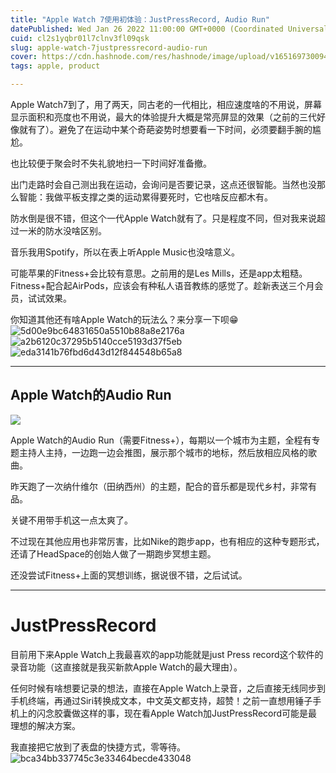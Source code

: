 ```yaml
---
title: "Apple Watch 7使用初体验：JustPressRecord, Audio Run"
datePublished: Wed Jan 26 2022 11:00:00 GMT+0000 (Coordinated Universal Time)
cuid: cl2s1yqbr01l7clnv3fl09qsk
slug: apple-watch-7justpressrecord-audio-run
cover: https://cdn.hashnode.com/res/hashnode/image/upload/v1651697300942/2wz_oB344.jpg
tags: apple, product

---
```


Apple Watch7到了，用了两天，同古老的一代相比，相应速度啥的不用说，屏幕显示面积和亮度也不用说，最大的体验提升大概是常亮屏显的效果（之前的三代好像就有了）。避免了在运动中某个奇葩姿势时想要看一下时间，必须要翻手腕的尴尬。

也比较便于聚会时不失礼貌地扫一下时间好准备撤。

出门走路时会自己测出我在运动，会询问是否要记录，这点还很智能。当然也没那么智能：我做平板支撑之类的运动累得要死时，它也啥反应都木有。

防水倒是很不错，但这个一代Apple Watch就有了。只是程度不同，但对我来说超过一米的防水没啥区别。

音乐我用Spotify，所以在表上听Apple Music也没啥意义。

可能苹果的Fitness+会比较有意思。之前用的是Les Mills，还是app太粗糙。Fitness+配合起AirPods，应该会有种私人语音教练的感觉了。趁新表送三个月会员，试试效果。

你知道其他还有啥Apple Watch的玩法么？来分享一下呗😁![5d00e9bc64831650a5510b88a8e2176a](https://i.imgur.com/J3YFy6O.jpg)![a2b6120c37295b5140cce5193d37f5eb](https://i.imgur.com/Ha08kk8.jpg)
![eda3141b76fbd6d43d12f844548b65a8](https://i.imgur.com/Rw86rGB.png)

***
## Apple Watch的Audio Run

![](https://i.imgur.com/tUCUUH7.jpg)

Apple Watch的Audio Run（需要Fitness+），每期以一个城市为主题，全程有专题主持人主持，一边跑一边会推图，展示那个城市的地标，然后放相应风格的歌曲。

昨天跑了一次纳什维尔（田纳西州）的主题，配合的音乐都是现代乡村，非常有品。

关键不用带手机这一点太爽了。

不过现在其他应用也非常厉害，比如Nike的跑步app，也有相应的这种专题形式，还请了HeadSpace的创始人做了一期跑步冥想主题。

还没尝试Fitness+上面的冥想训练，据说很不错，之后试试。

***
# JustPressRecord
目前用下来Apple Watch上我最喜欢的app功能就是just Press record这个软件的录音功能（这直接就是我买新款Apple Watch的最大理由）。

任何时候有啥想要记录的想法，直接在Apple Watch上录音，之后直接无线同步到手机终端，再通过Siri转换成文本，中文英文都支持，超赞！之前一直想用锤子手机上的闪念胶囊做这样的事，现在看Apple Watch加JustPressRecord可能是最理想的解决方案。

我直接把它放到了表盘的快捷方式，零等待。![bca34bb337745c3e33464becde433048](https://i.imgur.com/UuzkSFI.jpg)




